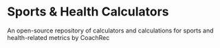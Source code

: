 # Sports & Health Calculators
An open-source repository of calculators and calculations for sports and health-related metrics by CoachRec
